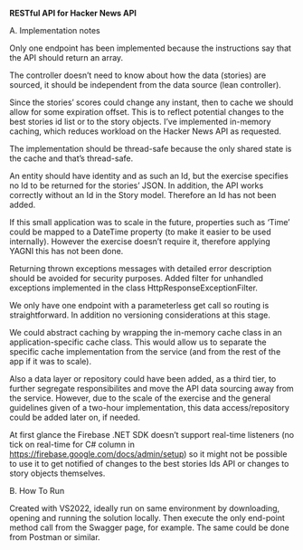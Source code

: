 **RESTful API for Hacker News API**

A. Implementation notes

Only one endpoint has been implemented because the instructions say that the API should return an array.

The controller doesn’t need to know about how the data (stories) are sourced, it should be independent from the data source (lean controller). 

Since the stories’ scores could change any instant, then to cache we should allow for some expiration offset. This is to reflect potential changes to the best stories id list or to the story objects. I’ve implemented in-memory caching, which reduces workload on the Hacker News API as requested.

The implementation should be thread-safe because the only shared state is the cache and that’s thread-safe.

An entity should have identity and as such an Id, but the exercise specifies no Id to be returned for the stories’ JSON. In addition, the API works correctly without an Id in the Story model. Therefore an Id has not been added.

If this small application was to scale in the future, properties such as ‘Time’ could be mapped to a DateTime property (to make it easier to be used internally). However the exercise doesn’t require it, therefore applying YAGNI this has not been done.

Returning thrown exceptions messages with detailed error description should be avoided for security purposes. Added filter for unhandled exceptions implemented in the class HttpResponseExceptionFilter.

We only have one endpoint with a parameterless get call so routing is straightforward. In addition no versioning considerations at this stage.

We could abstract caching by wrapping the in-memory cache class in an application-specific cache class. This would allow us to separate the specific cache implementation from the service (and from the rest of the app if it was to scale).

Also a data layer or repository could have been added, as a third tier, to further segregate responsibilites and move the API data sourcing away from the service. However, due to the scale of the exercise and the general guidelines given of a two-hour implementation, this data access/repository could be added later on, if needed.

At first glance the Firebase .NET SDK doesn’t support real-time listeners (no tick on real-time for C# column in https://firebase.google.com/docs/admin/setup) so it might not be possible to use it to get notified of changes to the best stories Ids API or changes to story objects themselves.

B. How To Run

Created with VS2022, ideally run on same environment by downloading, opening and running the solution locally. Then execute the only end-point method call from the Swagger page, for example. The same could be done from Postman or similar.
